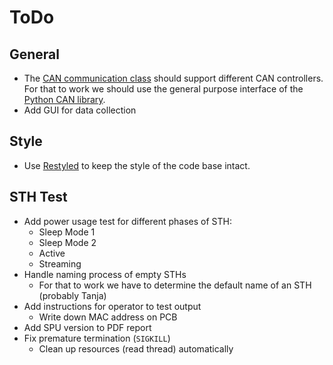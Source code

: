 # ToDo

## General

- The [CAN communication class](../Network.py) should support different CAN controllers. For that to work we should use the general purpose interface of the [Python CAN library](https://python-can.readthedocs.io/).
- Add GUI for data collection

## Style

- Use [Restyled](https://restyled.io) to keep the style of the code base intact.

## STH Test

- Add power usage test for different phases of STH:
  - Sleep Mode 1
  - Sleep Mode 2
  - Active
  - Streaming
- Handle naming process of empty STHs
  - For that to work we have to determine the default name of an STH (probably Tanja)
- Add instructions for operator to test output
  - Write down MAC address on PCB
- Add SPU version to PDF report
- Fix premature termination (`SIGKILL`)
  - Clean up resources (read thread) automatically
